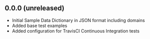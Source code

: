 ## 0.0.0 (unreleased)

- Initial Sample Data Dictionary in JSON format including domains
- Added base test examples
- Added configuration for TravisCI Continuous Integration tests
